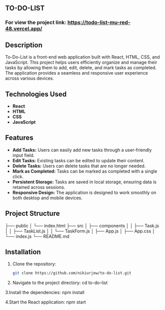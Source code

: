 ## TO-DO-LIST
### For view the project link: https://todo-list-mu-red-48.vercel.app/

## Description
To-Do-List is a front-end web application built with React, HTML, CSS, and JavaScript. This project helps users efficiently organize and manage their tasks by allowing them to add, edit, delete, and mark tasks as completed. The application provides a seamless and responsive user experience across various devices.

## Technologies Used
- **React**
- **HTML**
- **CSS**
- **JavaScript**

## Features
- **Add Tasks:** Users can easily add new tasks through a user-friendly input field.
- **Edit Tasks:** Existing tasks can be edited to update their content.
- **Delete Tasks:** Users can delete tasks that are no longer needed.
- **Mark as Completed:** Tasks can be marked as completed with a single click.
- **Persistent Storage:** Tasks are saved in local storage, ensuring data is retained across sessions.
- **Responsive Design:** The application is designed to work smoothly on both desktop and mobile devices.

## Project Structure
├── public
│ └── index.html
├── src
│ ├── components
│ │ ├── Task.js
│ │ ├── TaskList.js
│ │ └── TaskForm.js
│ ├── App.js
│ ├── App.css
│ └── index.js
└── README.md

## Installation
1. Clone the repository:
   ```bash
   git clone https://github.com/nikiurjew/to-do-list.git
2. Navigate to the project directory:
cd to-do-list

3.Install the dependencies:
npm install

4.Start the React application:
npm start

